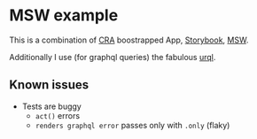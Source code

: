 # MSW example

This is a combination of [CRA](https://github.com/facebook/create-react-app) boostrapped App, [Storybook](https://github.com/storybookjs/storybook), [MSW](https://github.com/mswjs/msw).

Additionally I use (for graphql queries) the fabulous [urql](https://github.com/FormidableLabs/urql).

## Known issues

- Tests are buggy
  - `act()` errors
  - `renders graphql error` passes only with `.only` (flaky)